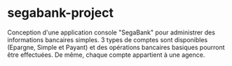 # segabank-project

Conception d'une application console "SegaBank" pour administrer des informations bancaires simples. 
3 types de comptes sont disponibles (Epargne, Simple et Payant) et des opérations bancaires basiques pourront être effectuées. 
De même, chaque compte appartient à une agence. 

